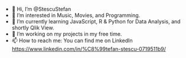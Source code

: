 - 👋 Hi, I’m @StescuStefan
- 👀 I’m interested in Music, Movies, and Programming.
- 🌱 I’m currently learning JavaScript, R & Python for Data Analysis, and shortly Qlik View.
- 💞️ I’m working on my projects in my free time.
- 📫 How to reach me: You can find me on LinkedIn https://www.linkedin.com/in/%C8%99tefan-stescu-0719511b9/

<!---
StescuStefan/StescuStefan is a ✨ special ✨ repository because its `README.md` (this file) appears on your GitHub profile.
You can click the Preview link to take a look at your changes.
--->
